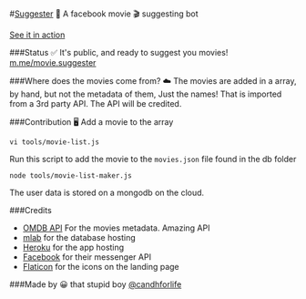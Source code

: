 #[Suggester](https://candh.github.io/suggestr/) 🤖
A facebook movie 🎬 suggesting bot

[See it in action](https://vimeo.com/197744845)

###Status ✅
It's public, and ready to suggest you movies!
[m.me/movie.suggester](https://m.me/movie.suggester)

###Where does the movies come from? ☁️
The movies are added in a array, by hand, but not the metadata of them, Just the names! That is imported from a 3rd party API. The API will be credited.

###Contribution 🖥
Add a movie to the array
     
    vi tools/movie-list.js

Run this script to add the movie to the `movies.json` file found in the db folder

    node tools/movie-list-maker.js

The user data is stored on a mongodb on the cloud.

###Credits
- [OMDB API](https://www.omdbapi.com/) For the movies metadata. Amazing API
- [mlab](mlab.com) for the database hosting
- [Heroku](heroku.com) for the app hosting
- [Facebook](developers.facebook.com) for their messenger API
- [Flaticon](http://www.flaticon.com/) for the icons on the landing page

###Made by 😀
that stupid boy [@candhforlife](https://twitter.com/candhforlife)
